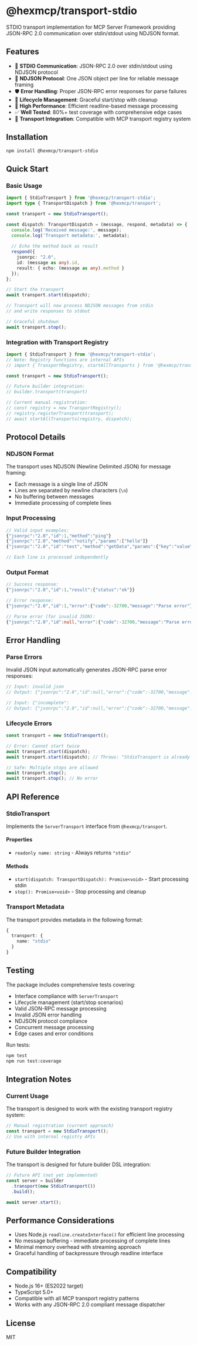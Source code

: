 # @hexmcp/transport-stdio

STDIO transport implementation for MCP Server Framework providing JSON-RPC 2.0 communication over stdin/stdout using NDJSON format.

## Features

- 🔌 **STDIO Communication**: JSON-RPC 2.0 over stdin/stdout using NDJSON protocol
- 📝 **NDJSON Protocol**: One JSON object per line for reliable message framing
- 🛡️ **Error Handling**: Proper JSON-RPC error responses for parse failures
- 🔄 **Lifecycle Management**: Graceful start/stop with cleanup
- 🚀 **High Performance**: Efficient readline-based message processing
- ✅ **Well Tested**: 80%+ test coverage with comprehensive edge cases
- 🔗 **Transport Integration**: Compatible with MCP transport registry system

## Installation

```bash
npm install @hexmcp/transport-stdio
```

## Quick Start

### Basic Usage

```typescript
import { StdioTransport } from '@hexmcp/transport-stdio';
import type { TransportDispatch } from '@hexmcp/transport';

const transport = new StdioTransport();

const dispatch: TransportDispatch = (message, respond, metadata) => {
  console.log('Received message:', message);
  console.log('Transport metadata:', metadata);
  
  // Echo the method back as result
  respond({
    jsonrpc: "2.0",
    id: (message as any).id,
    result: { echo: (message as any).method }
  });
};

// Start the transport
await transport.start(dispatch);

// Transport will now process NDJSON messages from stdin
// and write responses to stdout

// Graceful shutdown
await transport.stop();
```

### Integration with Transport Registry

```typescript
import { StdioTransport } from '@hexmcp/transport-stdio';
// Note: Registry functions are internal APIs
// import { TransportRegistry, startAllTransports } from '@hexmcp/transport';

const transport = new StdioTransport();

// Future builder integration:
// builder.transport(transport)

// Current manual registration:
// const registry = new TransportRegistry();
// registry.registerTransport(transport);
// await startAllTransports(registry, dispatch);
```

## Protocol Details

### NDJSON Format

The transport uses NDJSON (Newline Delimited JSON) for message framing:

- Each message is a single line of JSON
- Lines are separated by newline characters (`\n`)
- No buffering between messages
- Immediate processing of complete lines

### Input Processing

```typescript
// Valid input examples:
{"jsonrpc":"2.0","id":1,"method":"ping"}
{"jsonrpc":"2.0","method":"notify","params":["hello"]}
{"jsonrpc":"2.0","id":"test","method":"getData","params":{"key":"value"}}

// Each line is processed independently
```

### Output Format

```typescript
// Success response:
{"jsonrpc":"2.0","id":1,"result":{"status":"ok"}}

// Error response:
{"jsonrpc":"2.0","id":1,"error":{"code":-32700,"message":"Parse error"}}

// Parse error (for invalid JSON):
{"jsonrpc":"2.0","id":null,"error":{"code":-32700,"message":"Parse error"}}
```

## Error Handling

### Parse Errors

Invalid JSON input automatically generates JSON-RPC parse error responses:

```typescript
// Input: invalid json
// Output: {"jsonrpc":"2.0","id":null,"error":{"code":-32700,"message":"Parse error"}}

// Input: {"incomplete":
// Output: {"jsonrpc":"2.0","id":null,"error":{"code":-32700,"message":"Parse error"}}
```

### Lifecycle Errors

```typescript
const transport = new StdioTransport();

// Error: Cannot start twice
await transport.start(dispatch);
await transport.start(dispatch); // Throws: "StdioTransport is already started"

// Safe: Multiple stops are allowed
await transport.stop();
await transport.stop(); // No error
```

## API Reference

### StdioTransport

Implements the `ServerTransport` interface from `@hexmcp/transport`.

#### Properties

- `readonly name: string` - Always returns `"stdio"`

#### Methods

- `start(dispatch: TransportDispatch): Promise<void>` - Start processing stdin
- `stop(): Promise<void>` - Stop processing and cleanup

### Transport Metadata

The transport provides metadata in the following format:

```typescript
{
  transport: {
    name: "stdio"
  }
}
```

## Testing

The package includes comprehensive tests covering:

- Interface compliance with `ServerTransport`
- Lifecycle management (start/stop scenarios)
- Valid JSON-RPC message processing
- Invalid JSON error handling
- NDJSON protocol compliance
- Concurrent message processing
- Edge cases and error conditions

Run tests:

```bash
npm test
npm run test:coverage
```

## Integration Notes

### Current Usage

The transport is designed to work with the existing transport registry system:

```typescript
// Manual registration (current approach)
const transport = new StdioTransport();
// Use with internal registry APIs
```

### Future Builder Integration

The transport is designed for future builder DSL integration:

```typescript
// Future API (not yet implemented)
const server = builder
  .transport(new StdioTransport())
  .build();

await server.start();
```

## Performance Considerations

- Uses Node.js `readline.createInterface()` for efficient line processing
- No message buffering - immediate processing of complete lines
- Minimal memory overhead with streaming approach
- Graceful handling of backpressure through readline interface

## Compatibility

- Node.js 16+ (ES2022 target)
- TypeScript 5.0+
- Compatible with all MCP transport registry patterns
- Works with any JSON-RPC 2.0 compliant message dispatcher

## License

MIT
